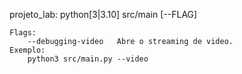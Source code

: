 projeto_lab: python[3|3.10] src/main [--FLAG]

    Flags:
        --debugging-video   Abre o streaming de video.
    Exemplo:
        python3 src/main.py --video
